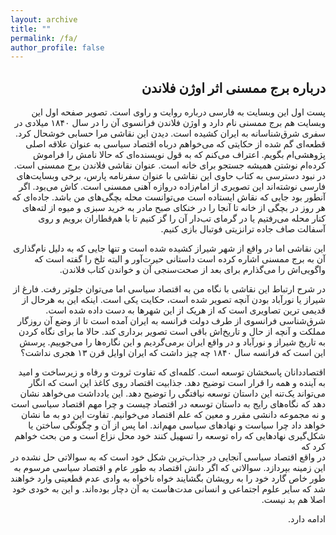 ```yaml
---
layout: archive
title: ""
permalink: /fa/
author_profile: false
--- 
```

<section dir="rtl" lang="fa" markdown="1" class="fa-content">

## درباره برج ممسنی اثر اوژن فلاندن
پست اول این وبسایت به فارسی درباره روایت و راوی است. تصویر صفحه اول این وبسایت هم برج ممسنی نام دارد و اوژن فلاندن فرانسوی آن را در سال ۱۸۴۰ میلادی در سفری شرق‌شناسانه به ایران کشیده است. دیدن این نقاشی مرا حسابی خوشحال کرد. قطعه‌ای گم شده از حکایتی که می‌خواهم درباه اقتصاد سیاسی به عنوان علاقه اصلی پژوهشی‌ام بگویم. اعتراف می‌کنم که به قول نویسنده‌ای که حالا نامش را فراموش کرده‌ام نوشتن همیشه جستجو برای خانه است. عنوان نقاشی فلاندن برج ممسنی است. در نبود دسترسی به کتاب حاوی این نقاشی با عنوان سفرنامه پارس، برخی وبسایت‌های فارسی نوشته‌اند این تصویری از امام‌زاده دروازه‌ آهنی ممسنی است. کاش می‌بود. اگر آنطور بود جایی که نقاش ایستاده است می‌توانست محله بچگی‌های من باشد. جاده‌ای که هر روز در بچگی از خانه تا آنجا را در خنکای صبح مادر به خرید سبزی و میوه از لته‌های کنار محله می‌رفتیم یا در گرمای تب‌دار آن را گز کنیم تا با هم‌قطاران برویم و روی آسفالت صاف جاده ترانزیتی فوتبال بازی کنیم.

این نقاشی اما در واقع از شهر شیراز کشیده شده است و تنها جایی که به دلیل نام‌گذاری آن به برج ممسنی اشاره کرده است داستانی حیرت‌آور و البته تلخ را گفته است که واگویی‌اش را می‌گذارم برای بعد از صحت‌سنجی آن و خواندن کتاب فلاندن. 

در شرح ارتباط این نقاشی با نگاه من به اقتصاد سیاسی اما می‌توان جلوتر رفت. فارغ از شیراز یا نورآباد بودن آنچه تصویر شده است، حکایت یکی است. اینکه این به هرحال از قدیمی ترین تصاویری است که از هریک از این شهرها به دست داده شده است. شرق‌شناسی فرانسوی از طرف دولت فرانسه به ایران آمده است تا از وضع آن روزگار مملکت و آنچه از حال و تاریخ‌اش باقی است تصویر برداری کند. حالا ما برای نگاه کردن به تاریخ شیراز و نورآباد و در واقع ایران برمی‌گردیم و این نگاره‌ها را می‌جوییم. پرسش این است که فرانسه سال ۱۸۴۰ چه چیز داشت که ایران اوایل قرن ۱۳ هجری نداشت؟ 

اقتصاددانان پاسخشان توسعه است. کلمه‌ای که تفاوت ثروت و رفاه و زیرساخت و امید به آینده و همه را قرار است توضیح دهد. جذابیت اقتصاد روی کاغذ این است که انگار می‌تواند یک‌تنه این داستان توسعه نیافتگی را توضیح دهد. 
این یادداشت می‌خواهد نشان دهد که نگاه‌های رایج به داستان توسعه در اقتصاد چیست و چرا مهم اقتصاد سیاسی است و نه مجموعه دانشی مقرر و معین که علم اقتصاد می‌خوانیم. تفاوت این دو به ما نشان خواهد داد چرا سیاست و نهادهای سیاسی مهم‌اند. اما پس از آن و چگونگی ساختن یا شکل‌گیری نهادهایی که راه توسعه را تسهیل کنند خود محل نزاع است و من بحث خواهم کرد که  
در واقع اقتصاد سیاسی آنجایی در جذاب‌ترین شکل خود است که به سوالاتی حل نشده در این زمینه بپردازد. سوالاتی که اگر دانش اقتصاد به طور عام و اقتصاد سیاسی مرسوم به طور خاص گارد خود را به رویشان بگشایند خواه ناخواه به وادی عدم قطعیتی وارد خواهند شد که سایر علوم اجتماعی و انسانی مدت‌هاست به آن دچار بوده‌اند. و این به خودی خود اصلا هم بد نیست. 

ادامه دارد.

</section>
